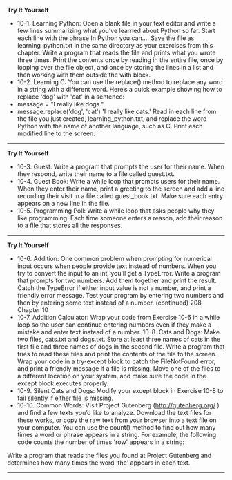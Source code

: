  **Try It Yourself** 
* 10-1. Learning Python: Open a blank file in your text editor and write a few
lines summarizing what you’ve learned about Python so far. Start each line
with the phrase In Python you can.... Save the file as learning_python.txt in the
same directory as your exercises from this chapter. Write a program that reads
the file and prints what you wrote three times. Print the contents once by reading
in the entire file, once by looping over the file object, and once by storing
the lines in a list and then working with them outside the with block.
* 10-2. Learning C: You can use the replace() method to replace any word in a
string with a different word. Here’s a quick example showing how to replace
'dog' with 'cat' in a sentence:
* message = "I really like dogs."
*  message.replace('dog', 'cat')
'I really like cats.'
Read in each line from the file you just created, learning_python.txt, and
replace the word Python with the name of another language, such as C. Print
each modified line to the screen.

---

**Try It Yourself**
* 10-3. Guest: Write a program that prompts the user for their name. When they
respond, write their name to a file called guest.txt.
* 10-4. Guest Book: Write a while loop that prompts users for their name. When
they enter their name, print a greeting to the screen and add a line recording
their visit in a file called guest_book.txt. Make sure each entry appears on a
new line in the file.
* 10-5. Programming Poll: Write a while loop that asks people why they like
programming. Each time someone enters a reason, add their reason to a file
that stores all the responses.

---

**Try It Yourself**
* 10-6. Addition: One common problem when prompting for numerical input
occurs when people provide text instead of numbers. When you try to convert
the input to an int, you’ll get a TypeError. Write a program that prompts for
two numbers. Add them together and print the result. Catch the TypeError if
either input value is not a number, and print a friendly error message. Test your
program by entering two numbers and then by entering some text instead of a
number. (continued)
208 Chapter 10
* 10-7. Addition Calculator: Wrap your code from Exercise 10-6 in a while loop
so the user can continue entering numbers even if they make a mistake and
enter text instead of a number.
10-8. Cats and Dogs: Make two files, cats.txt and dogs.txt. Store at least three
names of cats in the first file and three names of dogs in the second file. Write
a program that tries to read these files and print the contents of the file to the
screen. Wrap your code in a try-except block to catch the FileNotFound error,
and print a friendly message if a file is missing. Move one of the files to a 
different
location on your system, and make sure the code in the except block
executes properly.
* 10-9. Silent Cats and Dogs: Modify your except block in Exercise 10-8 to fail
silently if either file is missing.
* 10-10. Common Words: Visit Project Gutenberg (http://gutenberg.org/ )
and find a few texts you’d like to analyze. Download the text files for these
works, or copy the raw text from your browser into a text file on your
computer.
You can use the count() method to find out how many times a word or
phrase appears in a string. For example, the following code counts the number
of times 'row' appears in a string:

Write a program that reads the files you found at Project Gutenberg and
determines how many times the word 'the' appears in each text.

---


